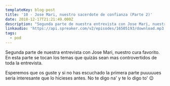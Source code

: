 ```yaml
---
templateKey: blog-post
title: '10 - Jose Mari, nuestro sacerdote de confianza (Parte 2)'
date: 2018-12-17T21:21:49.000Z
description: "Segunda parte de nuestra entrevista con Jose Mari, nuestro cura favorito. En esta parte se tocan los temas que quizás sean más controvertidos  de toda la entrevista.\n\nEsperemos que os guste y si no has escuchado la primera parte puuuuues seria interesante que lo hicieses antes. No te digo na' y te lo digo to' \U0001F609\n"
linkaudio: 'https://api.spreaker.com/v2/episodes/16505193/download.mp3'
tags:
  - pod
---
```

Segunda parte de nuestra entrevista con Jose Mari, nuestro cura favorito. En esta parte se tocan los temas que quizás sean mas controvertidos  de toda la entrevista.

Esperemos que os guste y si no has escuchado la primera parte puuuuues seria interesante que lo hicieses antes. No te digo na' y te lo digo to' 😉
